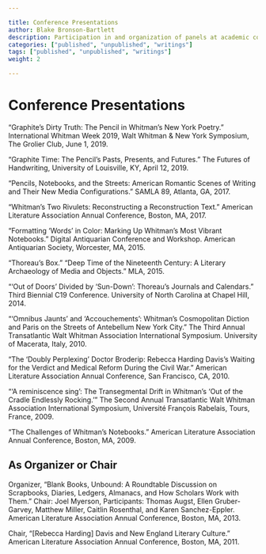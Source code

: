 ```yaml
---

title: Conference Presentations
author: Blake Bronson-Bartlett
description: Participation in and organization of panels at academic conferences
categories: ["published", "unpublished", "writings"]
tags: ["published", "unpublished", "writings"]
weight: 2

---
```


# Conference Presentations

“Graphite’s Dirty Truth: The Pencil in Whitman’s New York Poetry.” International Whitman Week 2019, Walt Whitman & New York Symposium, The Grolier Club, June 1, 2019.

“Graphite Time: The Pencil’s Pasts, Presents, and Futures.” The Futures of Handwriting, University of Louisville, KY, April 12, 2019.

“Pencils, Notebooks, and the Streets: American Romantic Scenes of Writing and Their New Media Configurations.” SAMLA 89, Atlanta, GA, 2017.

“Whitman’s Two Rivulets: Reconstructing a Reconstruction Text.” American Literature Association Annual Conference, Boston, MA, 2017.

“Formatting ‘Words’ in Color: Marking Up Whitman’s Most Vibrant Notebooks.” Digital Antiquarian Conference and Workshop. American Antiquarian Society, Worcester, MA, 2015.

“Thoreau’s Box.” “Deep Time of the Nineteenth Century: A Literary Archaeology of Media and Objects.” MLA, 2015.

“‘Out of Doors’ Divided by ‘Sun-Down’: Thoreau’s Journals and Calendars.” Third Biennial C19 Conference. University of North Carolina at Chapel Hill, 2014.

“‘Omnibus Jaunts’ and ‘Accouchements’: Whitman’s Cosmopolitan Diction and Paris on the Streets of Antebellum New York City.” The Third Annual Transatlantic Walt Whitman Association International Symposium. University of Macerata, Italy, 2010.

“The ‘Doubly Perplexing’ Doctor Broderip: Rebecca Harding Davis’s Waiting for the Verdict and Medical Reform During the Civil War.” American Literature Association Annual Conference, San Francisco, CA, 2010.

“‘A reminiscence sing’: The Transegmental Drift in Whitman’s ‘Out of the Cradle Endlessly Rocking.’” The Second Annual Transatlantic Walt Whitman Association International Symposium, Université François Rabelais, Tours, France, 2009.

“The Challenges of Whitman’s Notebooks.” American Literature Association Annual Conference, Boston, MA, 2009.

## As Organizer or Chair

Organizer, “Blank Books, Unbound: A Roundtable Discussion on Scrapbooks, Diaries, Ledgers, Almanacs, and How Scholars Work with Them.” Chair: Joel Myerson, Participants: Thomas Augst, Ellen Gruber-Garvey, Matthew Miller, Caitlin Rosenthal, and Karen Sanchez-Eppler. American Literature Association Annual Conference, Boston, MA, 2013.

Chair, “[Rebecca Harding] Davis and New England Literary Culture.” American Literature Association Annual Conference, Boston, MA, 2011.
